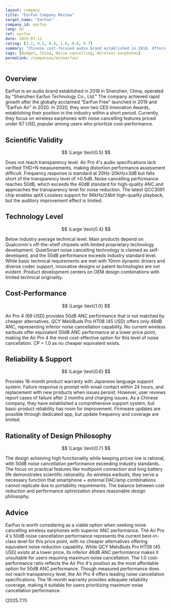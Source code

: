 ```yaml
---
layout: company
title: "EarFun Company Review"
target_name: "EarFun"
company_id: earfun
lang: en
ref: earfun
date: 2025-07-11
rating: [3.2, 0.5, 0.4, 1.0, 0.6, 0.7]
summary: "Chinese cost-focused audio brand established in 2018. Offers high-feature products with 50dB noise cancellation exceeding industry standards and reasonable cost-performance."
tags: [Budget, China, Noise cancelling, Wireless earphones]
permalink: /companies/en/earfun/
---
```

## Overview

EarFun is an audio brand established in 2018 in Shenzhen, China, operated by "Shenzhen Earfun Technology Co., Ltd." The company achieved rapid growth after the globally acclaimed "EarFun Free" launched in 2019 and "EarFun Air" in 2020. In 2020, they won two CES Innovation Awards, establishing their position in the industry within a short period. Currently, they focus on wireless earphones with noise cancelling features priced under 67 USD, popular among users who prioritize cost-performance.

## Scientific Validity

$$ \Large \text{0.5} $$

Does not reach transparency level. Air Pro 4's audio specifications lack verified THD+N measurements, making distortion performance assessment difficult. Frequency response is standard at 20Hz-20kHz±3dB but falls short of the transparency level of ±0.5dB. Noise cancelling performance reaches 50dB, which exceeds the 40dB standard for high-quality ANC and approaches the transparency level for noise reduction. The latest QCC3091 chip enables aptX Lossless support for 96kHz/24bit high-quality playback, but the auditory improvement effect is limited.

## Technology Level

$$ \Large \text{0.4} $$

Below industry average technical level. Main products depend on Qualcomm's off-the-shelf chipsets with limited proprietary technology development. QuietSmart noise cancelling technology is claimed as self-developed, and the 50dB performance exceeds industry standard level. While basic technical requirements are met with 10mm dynamic drivers and diverse codec support, innovative designs or patent technologies are not evident. Product development centers on OEM design combinations with limited technical originality.

## Cost-Performance

$$ \Large \text{1.0} $$

Air Pro 4 (69 USD) provides 50dB ANC performance that is not matched by cheaper alternatives. QCY MeloBuds Pro HT08 (45 USD) offers only 46dB ANC, representing inferior noise cancellation capability. No current wireless earbuds offer equivalent 50dB ANC performance at a lower price point, making the Air Pro 4 the most cost-effective option for this level of noise cancellation. CP = 1.0 as no cheaper equivalent exists.

## Reliability & Support

$$ \Large \text{0.6} $$

Provides 18-month product warranty with Japanese language support system. Failure response is prompt with email contact within 24 hours, and replacement with new products when issues persist. However, user reviews report cases of failure after 2 months and charging issues. As a Chinese company, they have established a comprehensive support system, but basic product reliability has room for improvement. Firmware updates are possible through dedicated app, but update frequency and coverage are limited.

## Rationality of Design Philosophy

$$ \Large \text{0.7} $$

The design achieving high functionality while keeping prices low is rational, with 50dB noise cancellation performance exceeding industry standards. The focus on practical features like multipoint connection and long battery life demonstrates scientific rationality. As wireless earbuds, they serve a necessary function that smartphone + external DAC/amp combinations cannot replicate due to portability requirements. The balance between cost reduction and performance optimization shows reasonable design philosophy.

## Advice

EarFun is worth considering as a viable option when seeking noise cancelling wireless earphones with superior ANC performance. The Air Pro 4's 50dB noise cancellation performance represents the current best-in-class level for this price point, with no cheaper alternatives offering equivalent noise reduction capability. While QCY MeloBuds Pro HT08 (45 USD) exists at a lower price, its inferior 46dB ANC performance makes it unsuitable for users requiring maximum noise cancellation. The 1.0 cost-performance ratio reflects the Air Pro 4's position as the most affordable option for 50dB ANC performance. Though measured performance does not reach transparency level, the Air Pro 4 offers leading noise cancellation specifications. The 18-month warranty provides adequate reliability coverage, making it suitable for users prioritizing maximum noise cancellation performance.

(2025.7.11)